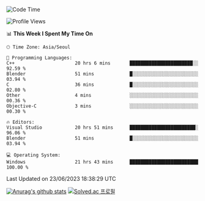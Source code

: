 <!--START_SECTION:waka-->
![Code Time](http://img.shields.io/badge/Code%20Time-323%20hrs%2030%20mins-blue)

![Profile Views](http://img.shields.io/badge/Profile%20Views-0-blue)

📊 **This Week I Spent My Time On** 

```text
🕑︎ Time Zone: Asia/Seoul

💬 Programming Languages: 
C++                      20 hrs 6 mins       ███████████████████████░░   92.59 % 
Blender                  51 mins             █░░░░░░░░░░░░░░░░░░░░░░░░   03.94 % 
C                        36 mins             █░░░░░░░░░░░░░░░░░░░░░░░░   02.80 % 
Other                    4 mins              ░░░░░░░░░░░░░░░░░░░░░░░░░   00.36 % 
Objective-C              3 mins              ░░░░░░░░░░░░░░░░░░░░░░░░░   00.30 % 

🔥 Editors: 
Visual Studio            20 hrs 51 mins      ████████████████████████░   96.06 % 
Blender                  51 mins             █░░░░░░░░░░░░░░░░░░░░░░░░   03.94 % 

💻 Operating System: 
Windows                  21 hrs 43 mins      █████████████████████████   100.00 % 
```


 Last Updated on 23/06/2023 18:38:29 UTC
<!--END_SECTION:waka-->
[![Anurag's github stats](https://github-readme-stats.vercel.app/api?username=heosumin518)](https://github.com/anuraghazra/github-readme-stats)
[![Solved.ac
프로필](http://mazassumnida.wtf/api/v2/generate_badge?boj=heosumin)](https://solved.ac/heosumin)
